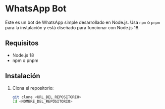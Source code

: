 # WhatsApp Bot

Este es un bot de WhatsApp simple desarrollado en Node.js. Usa `npm` o `pnpm` para la instalación y está diseñado para funcionar con Node.js 18.

## Requisitos

- Node.js 18
- npm o pnpm

## Instalación

1. Clona el repositorio:

   ```bash
   git clone <URL_DEL_REPOSITORIO>
   cd <NOMBRE_DEL_REPOSITORIO>
   ```
